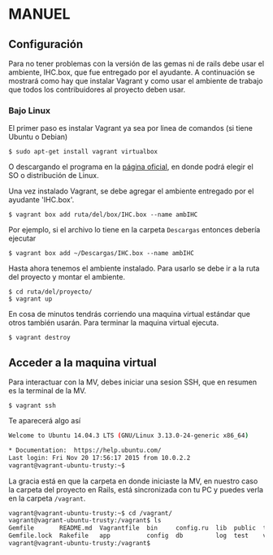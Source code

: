 # MANUEL

## Configuración

Para no tener problemas con la versión de las gemas ni de rails debe usar el 
ambiente, IHC.box, que fue entregado por el ayudante. A continuación se 
mostrará como hay que instalar Vagrant y como usar el ambiente de trabajo que 
todos los contribuidores al proyecto deben usar.

### Bajo Linux

El primer paso es instalar Vagrant ya sea por linea de comandos (si tiene 
Ubuntu o Debian)

    $ sudo apt-get install vagrant virtualbox

O descargando el programa en la [página oficial][download], en donde podrá 
elegir el SO o distribución de Linux.

[download]: https://www.vagrantup.com/downloads.html "Descargas"

Una vez instalado Vagrant, se debe agregar el ambiente entregado por el 
ayudante 'IHC.box'.

    $ vagrant box add ruta/del/box/IHC.box --name ambIHC

Por ejemplo, si el archivo lo tiene en la carpeta `Descargas` entonces debería 
ejecutar

    $ vagrant box add ~/Descargas/IHC.box --name ambIHC

Hasta ahora tenemos el ambiente instalado. Para usarlo se debe ir a la ruta del 
proyecto y montar el ambiente.

    $ cd ruta/del/proyecto/
    $ vagrant up

En cosa de minutos tendrás corriendo una maquina virtual estándar que otros 
también usarán. Para terminar la maquina virtual ejecuta.

    $ vagrant destroy

## Acceder a la maquina virtual

Para interactuar con la MV, debes iniciar una sesion SSH, que en resumen es la 
terminal de la MV.

    $ vagrant ssh

Te aparecerá algo así

```bash
Welcome to Ubuntu 14.04.3 LTS (GNU/Linux 3.13.0-24-generic x86_64)

* Documentation:  https://help.ubuntu.com/
Last login: Fri Nov 20 17:56:17 2015 from 10.0.2.2
vagrant@vagrant-ubuntu-trusty:~$
```

La gracia está en que la carpeta en donde iniciaste la MV, en nuestro caso la 
carpeta del proyecto en Rails, está sincronizada con tu PC y puedes verla en la 
carpeta `/vagrant`.


```bash
vagrant@vagrant-ubuntu-trusty:~$ cd /vagrant/
vagrant@vagrant-ubuntu-trusty:/vagrant$ ls
Gemfile       README.md  Vagrantfile  bin     config.ru  lib  public  tmp
Gemfile.lock  Rakefile   app          config  db         log  test    vendor
vagrant@vagrant-ubuntu-trusty:/vagrant$
```
